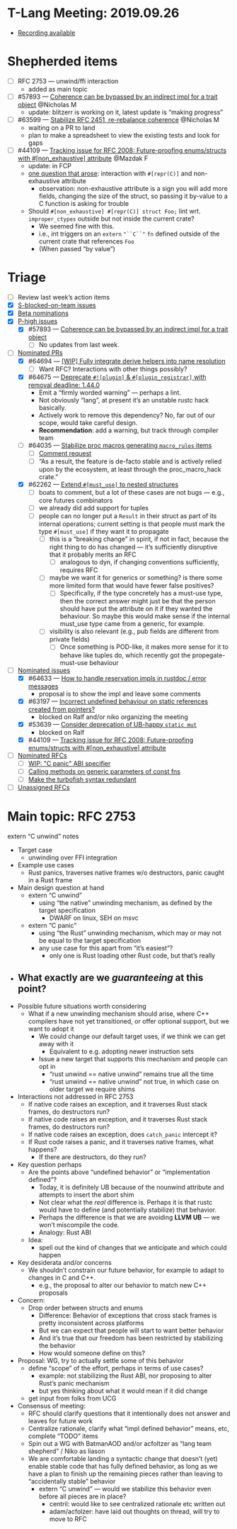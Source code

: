 # T-Lang Meeting: 2019.09.26

- [Recording available](https://youtu.be/EwlSlpyaZFY)

# Shepherded items
- [ ] RFC 2753 — unwind/ffi interaction
    - added as main topic
- [ ] #57893 [](https://github.com/rust-lang/rust/issues/57893)— [Coherence can be bypassed by an indirect impl for a trait object](https://github.com/rust-lang/rust/issues/57893) @Nicholas M
    - update: blitzerr is working on it, latest update is “making progress”
- [ ] #63599 [](https://github.com/rust-lang/rust/issues/63599)— [Stabilize RFC 2451, re-rebalance coherence](https://github.com/rust-lang/rust/issues/63599) @Nicholas M
    - waiting on a PR to land
    - plan to make a spreadsheet to view the existing tests and look for gaps
- [ ] #44109 [](https://github.com/rust-lang/rust/issues/44109)— [Tracking issue for RFC 2008: Future-proofing enums/structs with #[non_exhaustive] attribute](https://github.com/rust-lang/rust/issues/44109) @Mazdak F
    - update: in FCP
    - [one question that arose](https://github.com/rust-lang/rust/issues/44109#issuecomment-534601202): interaction with `#[repr(C)]` and non-exhaustive attribute
        - observation: non-exhaustive attribute is a sign you will add more fields, changing the size of the struct, so passing it by-value to a C function is asking for trouble
    - Should `#[non_exhaustive] #[repr(C)] struct Foo;` lint wrt. `improper_ctypes` outside but not inside the current crate?
        - We seemed fine with this.
        - i.e., int triggers on an `extern` `"``C``"` `fn` defined outside of the current crate that references `Foo`
        - (When passed “by value”)
# Triage
- [ ] Review last week’s action items
- [x] [S-blocked-on-team issues](https://github.com/rust-lang/rust/issues?q=is%3Aopen+is%3Aissue+label%3AS-waiting-on-team)
- [x] [Beta nominations](https://github.com/rust-lang/rust/issues?utf8=%E2%9C%93&q=is%3Aopen+is%3Aissue+label%3Abeta-nominated+label%3AT-lang)
- [x] [P-high issues](https://github.com/rust-lang/rust/issues?utf8=%E2%9C%93&q=is%3Aopen+is%3Aissue+label%3AP-high+label%3AT-lang)
    - [x] #57893 [](https://github.com/rust-lang/rust/issues/57893)— [Coherence can be bypassed by an indirect impl for a trait object](https://github.com/rust-lang/rust/issues/57893)
        - [ ] No updates from last week.
- [ ] [Nominated PRs](https://github.com/rust-lang/rust/pulls?q=is%3Aopen+is%3Apr+label%3AI-nominated+label%3AT-lang)
    - [x] #64694 [](https://github.com/rust-lang/rust/pull/64694)— [[WIP] Fully integrate derive helpers into name resolution](https://github.com/rust-lang/rust/pull/64694)
        - [ ] Want RFC? Interactions with other things possibly?
    - [x] #64675 [](https://github.com/rust-lang/rust/pull/64675)— [Deprecate `#![plugin]` & `#[plugin_registrar]` with removal deadline: 1.44.0](https://github.com/rust-lang/rust/pull/64675)
        - Emit a “firmly worded warning” — perhaps a lint.
        - Not obviously “lang”, at present it’s an unstable rustc hack basically.
        - Actively work to remove this dependency? No, far out of our scope, would take careful design.
        - **Recommendation**: add a warning, but track through compiler team
    - [ ] #64035 [](https://github.com/rust-lang/rust/pull/64035)— [Stabilize proc macros generating `macro_rules` items](https://github.com/rust-lang/rust/pull/64035)
        - [ ] [Comment request](https://github.com/rust-lang/rust/pull/64035#issuecomment-533890826)
        - [ ] “As a result, the feature is de-facto stable and is actively relied upon by the ecosystem, at least through the proc_macro_hack crate.”
    - [x] #62262 [](https://github.com/rust-lang/rust/pull/62262)— [Extend `#[must_use]` to nested structures](https://github.com/rust-lang/rust/pull/62262)
        - [ ] boats to comment, but a lot of these cases are not bugs — e.g., core futures combinators
        - [ ] we already did add support for tuples
        - [ ] people can no longer put a `Result` in their struct as part of its internal operations; current setting is that people must mark the type `#[must_use]` if they want it to propagate
            - [ ] this is a “breaking change”  in spirit, if not in fact, because the right thing to do has changed — it’s sufficiently disruptive that it probably merits an RFC
                - [ ] analogous to dyn, if changing conventions sufficiently, requires RFC
            - [ ] maybe we want it for generics or something? is there some more limited form that would have fewer false positives?
                - [ ] Specifically, if the type concretely has a must-use type, then the correct answer might just be that the person should have put the attribute on it if they wanted the behaviour.  So maybe this would make sense if the internal must_use type came from a generic, for example.
            - [ ] visibility is also relevant (e.g., pub fields are different from private fields)
                - [ ] Once something is POD-like, it makes more sense for it to behave like tuples do, which recently got the propegate-must-use behaviour
- [ ] [Nominated issues](https://github.com/rust-lang/rust/issues?utf8=%E2%9C%93&q=is%3Aopen+is%3Aissue+label%3AI-nominated+label%3AT-lang+)
    - [x] #64633 [](https://github.com/rust-lang/rust/issues/64633)— [How to handle reservation impls in rustdoc / error messages](https://github.com/rust-lang/rust/issues/64633)
        - proposal is to show the impl and leave some comments
    - [x] #63197 [](https://github.com/rust-lang/rust/issues/63197)— [Incorrect undefined behaviour on static references created from pointers?](https://github.com/rust-lang/rust/issues/63197)
        - blocked on Ralf and/or niko organizing the meeting
    - [x] #53639 [](https://github.com/rust-lang/rust/issues/53639)— [Consider deprecation of UB-happy `static mut`](https://github.com/rust-lang/rust/issues/53639)
        - blocked on Ralf
    - [x] #44109 [](https://github.com/rust-lang/rust/issues/44109)— [Tracking issue for RFC 2008: Future-proofing enums/structs with #[non_exhaustive] attribute](https://github.com/rust-lang/rust/issues/44109)
- [ ] [Nominated RFCs](https://github.com/rust-lang/rfcs/pulls?q=is%3Aopen+is%3Apr+label%3AI-nominated+label%3AT-lang)
    - [ ] [WIP: "C panic" ABI specifier](https://github.com/rust-lang/rfcs/pull/2753)
    - [ ] [Calling methods on generic parameters of const fns](https://github.com/rust-lang/rfcs/pull/2632)
    - [ ] [Make the turbofish syntax redundant](https://github.com/rust-lang/rfcs/pull/2544)
- [ ] [Unassigned RFCs](https://github.com/rust-lang/rfcs/pulls?q=is%3Aopen+is%3Apr+no%3Aassignee+label%3AT-lang)
# Main topic: RFC 2753

extern “C unwind” notes

- Target case
    - unwinding over FFI integration
- Example use cases
    - Rust panics, traverses native frames w/o destructors, panic caught in a Rust frame
- Main design question at hand
    - extern “C unwind”
        - using “the native” unwinding mechanism, as defined by the target specification
            - DWARF on linux, SEH on msvc
    - extern “C panic”
        - using “the Rust” unwinding mechanism, which may or may not be equal to the target specification
        - any use case for this apart from “it’s easiest”?
            - only one is Rust loading other Rust code, but that’s really 
- What exactly are we *guaranteeing* at this point?
    - 
- Possible future situations worth considering
    - What if a new unwinding mechanism should arise, where C++ compilers have not yet transitioned, or offer optional support, but we want to adopt it
        - We could change our default target uses, if we think we can get away with it
            - Equivalent to e.g. adopting newer instruction sets
        - Issue a new target that supports this mechanism and people can opt in
            - “rust unwind == native unwind” remains true all the time
            - “rust unwind == native unwind” not true, in which case on older target we require shims
- Interactions not addressed in RFC 2753
    - If native code raises an exception, and it traverses Rust stack frames, do destructors run?
    - If native code raises an exception, and it traverses Rust stack frames, do destructors run?
    - If native code raises an exception, does `catch_panic` intercept it?
    - If Rust code raises a panic, and it traverses native frames, what happens?
        - If there are destructors, do they run?
- Key question perhaps
    - Are the points above “undefined behavior” or “implementation defined”?
        - Today, it is definitely UB because of the nounwind attribute and attempts to insert the abort shim
        - Not clear what the *real* difference is. Perhaps it is that rustc would have to define (and potentially stabilize) that behavior.
        - Perhaps the difference is that we are avoiding **LLVM UB** — we won’t miscompile the code.
        - Analogy: Rust ABI
    - Idea:
        - spell out the kind of changes that we anticipate and which could happen
- Key desiderata and/or concerns
    - We shouldn’t constrain our future behavior, for example to adapt to changes in C and C++. 
        - e.g., the proposal to alter our behavior to match new C++ proposals
- Concern:
    - Drop order between structs and enums
        - Difference: Behavior of exceptions that cross stack frames is pretty inconsistent across platforms
        - But we can expect that people will start to want better behavior
        - And it’s true that our freedom has been restricted by stabilizing the behavior
        - How would someone define on this?
- Proposal: WG, try to actually settle some of this behavior
    - define “scope” of the effort, perhaps in terms of use cases?
        - example: not stabilizing the Rust ABI, nor proposing to alter Rust’s panic mechanism
        - but yes thinking about what it would mean if it did change
    - get input from folks from UCG
- Consensus of meeting:
    - RFC should clarify questions that it intentionally does not answer and leaves for future work
    - Centralize rationale, clarify what “impl defined behavior” means, etc, complete “TODO” items
    - Spin out a WG with BatmanAOD and/or acfoltzer as “lang team shepherd” / Niko as liason
    - We are comfortable landing a syntactic change that doesn’t (yet) enable stable code that has fully defined behavior, as long as we have a plan to finish  up the remaining pieces rather than leaving to “accidentally stable” behavior
        - extern “C unwind” — would we stabilize this behavior even before all pieces are in place?
            - centril: would like to see centralized rationale etc written out
            - adam/acfolzer: have laid out thoughts on thread, will try to move to RFC
    



